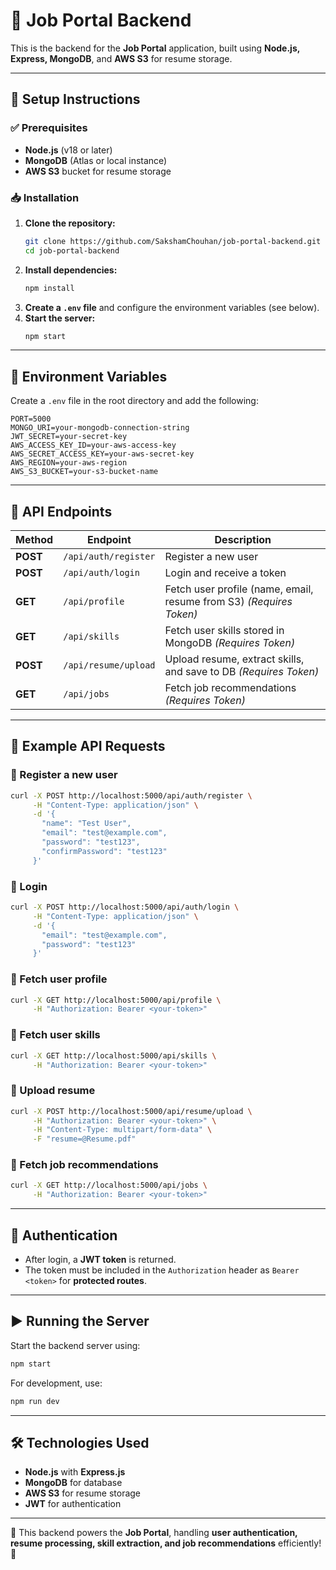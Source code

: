 # 🚀 Job Portal Backend

This is the backend for the **Job Portal** application, built using **Node.js, Express, MongoDB**, and **AWS S3** for resume storage.

---

## 📌 Setup Instructions

### ✅ Prerequisites
- **Node.js** (v18 or later)
- **MongoDB** (Atlas or local instance)
- **AWS S3** bucket for resume storage

### 📥 Installation
1. **Clone the repository:**
   ```bash
   git clone https://github.com/SakshamChouhan/job-portal-backend.git
   cd job-portal-backend
   ```
2. **Install dependencies:**
   ```bash
   npm install
   ```
3. **Create a `.env` file** and configure the environment variables (see below).
4. **Start the server:**
   ```bash
   npm start
   ```

---

## 🔑 Environment Variables
Create a `.env` file in the root directory and add the following:

```env
PORT=5000
MONGO_URI=your-mongodb-connection-string
JWT_SECRET=your-secret-key
AWS_ACCESS_KEY_ID=your-aws-access-key
AWS_SECRET_ACCESS_KEY=your-aws-secret-key
AWS_REGION=your-aws-region
AWS_S3_BUCKET=your-s3-bucket-name
```

---

## 📡 API Endpoints

| Method | Endpoint | Description |
|--------|--------------------------------|--------------------------------------------|
| **POST** | `/api/auth/register` | Register a new user |
| **POST** | `/api/auth/login` | Login and receive a token |
| **GET**  | `/api/profile` | Fetch user profile (name, email, resume from S3) *(Requires Token)* |
| **GET**  | `/api/skills` | Fetch user skills stored in MongoDB *(Requires Token)* |
| **POST** | `/api/resume/upload` | Upload resume, extract skills, and save to DB *(Requires Token)* |
| **GET**  | `/api/jobs` | Fetch job recommendations *(Requires Token)* |

---

## 🎯 Example API Requests

### 📝 Register a new user
```sh
curl -X POST http://localhost:5000/api/auth/register \
     -H "Content-Type: application/json" \
     -d '{
       "name": "Test User",
       "email": "test@example.com",
       "password": "test123",
       "confirmPassword": "test123"
     }'
```

### 🔐 Login
```sh
curl -X POST http://localhost:5000/api/auth/login \
     -H "Content-Type: application/json" \
     -d '{
       "email": "test@example.com",
       "password": "test123"
     }'
```

### 👤 Fetch user profile
```sh
curl -X GET http://localhost:5000/api/profile \
     -H "Authorization: Bearer <your-token>"
```

### 📌 Fetch user skills
```sh
curl -X GET http://localhost:5000/api/skills \
     -H "Authorization: Bearer <your-token>"
```

### 📂 Upload resume
```sh
curl -X POST http://localhost:5000/api/resume/upload \
     -H "Authorization: Bearer <your-token>" \
     -H "Content-Type: multipart/form-data" \
     -F "resume=@Resume.pdf"
```

### 💼 Fetch job recommendations
```sh
curl -X GET http://localhost:5000/api/jobs \
     -H "Authorization: Bearer <your-token>"
```

---

## 🔑 Authentication
- After login, a **JWT token** is returned.
- The token must be included in the `Authorization` header as `Bearer <token>` for **protected routes**.

---

## ▶️ Running the Server
Start the backend server using:
```bash
npm start
```

For development, use:
```bash
npm run dev
```

---

## 🛠️ Technologies Used
- **Node.js** with **Express.js**
- **MongoDB** for database
- **AWS S3** for resume storage
- **JWT** for authentication

---

🚀 This backend powers the **Job Portal**, handling **user authentication, resume processing, skill extraction, and job recommendations** efficiently! 🎯

